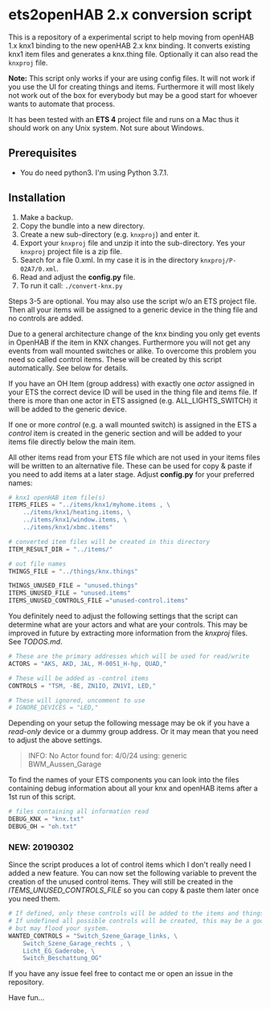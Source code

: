 # ets2openHAB 2.x conversion script

This is a repository of a experimental script to help moving from openHAB 1.x knx1 binding to the new openHAB 2.x knx
binding.  It converts existing knx1 item files and generates a knx.thing file.  Optionally it can also read the
`knxproj` file.

**Note:** This script only works if your are using config files.  It will not work if you use the UI for creating things
and items.  Furthermore it will most likely not work out of the box for everybody but may be a good start for whoever
wants to automate that process.

It has been tested with an **ETS 4** project file and runs on a Mac thus it should work on any Unix system.  Not sure about
Windows.

## Prerequisites

- You do need python3.
  I'm using Python 3.7.1.

## Installation

1. Make a backup.
2. Copy the bundle into a new directory.
3. Create a new sub-directory (e.g. `knxproj`) and enter it.
4. Export your `knxproj` file and unzip it into the sub-directory.
   Yes your `knxproj` project file is a zip file.
5. Search for a file  0.xml.
   In my case it is in the directory `knxproj/P-02A7/0.xml`.
6. Read and adjust the **config.py** file.
7. To run it call: `./convert-knx.py`

Steps 3-5 are optional.  You may also use the script w/o an ETS project file.  Then all your items will be assigned to a
generic device in the thing file and no controls are added.

Due to a general architecture change of the knx binding you only get events in OpenHAB if the item in KNX changes.
Furthermore you will not get any events from wall mounted switches or alike.  To overcome this problem you need so
called control items.  These will be created by this script automatically.  See below for details.

If you have an OH Item (group address) with exactly one *actor* assigned in your ETS the correct device ID will be used
in the thing file and items file.  If there is more than one actor in ETS assigned (e.g. ALL_LIGHTS_SWITCH) it will be
added to the generic device.

If one or more *control* (e.g. a wall mounted switch) is assigned in the ETS a *control* item is created in the generic
section and will be added to your items file directly below the main item.

All other items read from your ETS file which are not used in your items files will be written to an alternative file.
These can be used for copy & paste if you need to add items at a later stage.  Adjust **config.py** for your preferred
names:

```python
# knx1 openHAB item file(s)
ITEMS_FILES = "../items/knx1/myhome.items , \
    ../items/knx1/heating.items, \
    ../items/knx1/window.items, \
    ../items/knx1/xbmc.items"

# converted item files will be created in this directory
ITEM_RESULT_DIR = "../items/"

# out file names
THINGS_FILE = "../things/knx.things"

THINGS_UNUSED_FILE = "unused.things"
ITEMS_UNUSED_FILE = "unused.items"
ITEMS_UNUSED_CONTROLS_FILE ="unused-control.items"
```

You definitely need to adjust the following settings that the script can determine what are your actors and what are your
controls.  This may be improved in future by extracting more information from the *knxproj* files.  See *TODOS.md*.

```python
# These are the primary addresses which will be used for read/write
ACTORS = "AKS, AKD, JAL, M-0051_H-hp, QUAD,"

# These will be added as -control items
CONTROLS = "TSM, -BE, ZN1IO, ZN1VI, LED,"

# These will ignored, uncomment to use
# IGNORE_DEVICES = "LED,"
```

Depending on your setup the following message may be ok if you have a *read-only* device or a dummy group address.  Or
it may mean that you need to adjust the above settings.

> INFO: No Actor found for: 4/0/24   	using: generic	BWM_Aussen_Garage

To find the names of your ETS components you can look into the files containing debug information about all your knx
and openHAB items after a 1st run of this script.

```python
# files containing all information read
DEBUG_KNX = "knx.txt"
DEBUG_OH = "oh.txt"
```

### NEW: 20190302

Since the script produces a lot of control items which I don't really need I added a new feature.  You can now set the
following variable to prevent the creation of the unused control items.  They will still be created in the
*ITEMS_UNUSED_CONTROLS_FILE* so you can copy & paste them later once you need them.

```python
# If defined, only these controls will be added to the items and things file.
# If undefined all possible controls will be created, this may be a good start
# but may flood your system.
WANTED_CONTROLS = "Switch_Szene_Garage_links, \
    Switch_Szene_Garage_rechts , \
    Licht_EG_Gaderobe, \
    Switch_Beschattung_OG"
```


If you have any issue feel free to contact me or open an issue in the repository.

Have fun...
